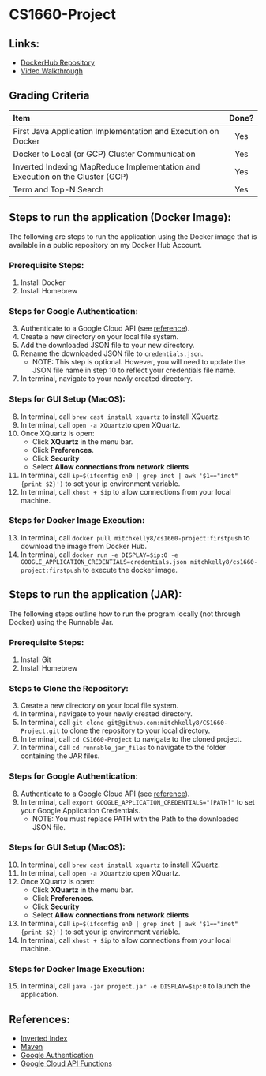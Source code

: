 # CS1660-Project

## Links:

- [DockerHub Repository](https://hub.docker.com/repository/docker/mitchkelly8/cs1660-project)
- [Video Walkthrough]()

## Grading Criteria

| Item | Done?  |
| :----- | :-: |
| First Java Application Implementation and Execution on Docker | Yes |
| Docker to Local (or GCP) Cluster Communication | Yes |
| Inverted Indexing MapReduce Implementation and Execution on the Cluster (GCP) | Yes |
| Term and Top-N Search | Yes |

## Steps to run the application (Docker Image):

The following are steps to run the application using the Docker image that is available in a public repository on my Docker Hub Account. 

### Prerequisite Steps:
1. Install Docker
2. Install Homebrew

### Steps for Google Authentication: 
3. Authenticate to a Google Cloud API (see [reference](https://cloud.google.com/docs/authentication/getting-started#auth-cloud-implicit-java)).
4. Create a new directory on your local file system. 
5. Add the downloaded JSON file to your new directory. 
6. Rename the downloaded JSON file to `credentials.json`.
   - NOTE: This step is optional. However, you will need to update the JSON file name in step 10 to reflect your credentials file name. 
7. In terminal, navigate to your newly created directory. 

### Steps for GUI Setup (MacOS):
8. In terminal, call `brew cast install xquartz` to install XQuartz.
9. In terminal, call `open -a XQuartz`to open XQuartz.
10. Once XQuartz is open: 
    - Click **XQuartz** in the menu bar. 
    - Click **Preferences**. 
    - Click **Security**
    - Select **Allow connections from network clients**
11. In terminal, call `ip=$(ifconfig en0 | grep inet | awk '$1=="inet" {print $2}')` to set your ip environment variable.
12. In terminal, call `xhost + $ip` to allow connections from your local machine.

### Steps for Docker Image Execution: 
13. In terminal, call `docker pull mitchkelly8/cs1660-project:firstpush` to download the image from Docker Hub. 
14. In terminal, call `docker run -e DISPLAY=$ip:0 -e GOOGLE_APPLICATION_CREDENTIALS=credentials.json mitchkelly8/cs1660-project:firstpush` to execute the docker image. 

## Steps to run the application (JAR):

The following steps outline how to run the program locally (not through Docker) using the Runnable Jar. 

### Prerequisite Steps:
1. Install Git
2. Install Homebrew

### Steps to Clone the Repository:
3. Create a new directory on your local file system. 
4. In terminal, navigate to your newly created directory. 
5. In terminal, call `git clone git@github.com:mitchkelly8/CS1660-Project.git` to clone the repository to your local directory. 
6. In terminal, call `cd CS1660-Project` to navigate to the cloned project.
7. In terminal, call `cd runnable_jar_files` to navigate to the folder containing the JAR files. 

### Steps for Google Authentication: 
8. Authenticate to a Google Cloud API (see [reference](https://cloud.google.com/docs/authentication/getting-started#auth-cloud-implicit-java)).
9. In terminal, call `export GOOGLE_APPLICATION_CREDENTIALS="[PATH]"` to set your Google Application Credentials. 
   - NOTE: You must replace PATH with the Path to the downloaded JSON file. 

### Steps for GUI Setup (MacOS):
10. In terminal, call `brew cast install xquartz` to install XQuartz.
11. In terminal, call `open -a XQuartz`to open XQuartz.
12. Once XQuartz is open: 
    - Click **XQuartz** in the menu bar. 
    - Click **Preferences**. 
    - Click **Security**
    - Select **Allow connections from network clients**
13. In terminal, call `ip=$(ifconfig en0 | grep inet | awk '$1=="inet" {print $2}')` to set your ip environment variable.
14. In terminal, call `xhost + $ip` to allow connections from your local machine.

### Steps for Docker Image Execution:
15. In terminal, call `java -jar project.jar -e DISPLAY=$ip:0` to launch the application.

## References:
- [Inverted Index](https://acadgild.com/blog/building-inverted-index-mapreduce)
- [Maven](https://youtu.be/sNEcpw8LPpo)
- [Google Authentication](https://cloud.google.com/docs/authentication/getting-started#auth-cloud-implicit-java)
- [Google Cloud API Functions](https://cloud.google.com/storage/docs/how-to)

